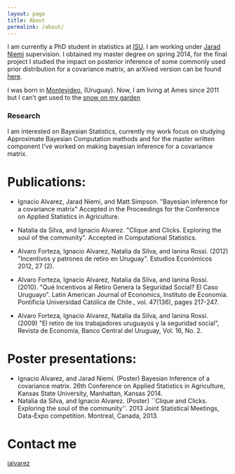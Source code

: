 ```yaml
---
layout: page
title: About
permalink: /about/
---
```


I am currently a PhD student in statistics at [ISU](http://www.stat.iastate.edu/). I am working under [Jarad Niemi](http://www.jarad.me/) supervision. I obtained my master degree on spring 2014, for the final project I studied the impact on posterior inference of some commonly used prior distribution for a covariance matrix, an arXived version can be found [here](http://arxiv.org/abs/1408.4050).

I was born in [Montevideo](https://www.flickr.com/groups/montevideouy/pool/page2), (Uruguay). Now, I am living at Ames since 2011 but I can’t get used to the [snow on my garden](/images/snowtulip.jpg)

### Research
I am interested on Bayesian Statistics, currently my work focus on studying Approximate Bayesian Computation methods and for the master written component I've worked on making bayesian inference for a covariance matrix.

# Publications:

* Ignacio Alvarez, Jarad Niemi, and Matt Simpson. "Bayesian inference for a covariance matrix" Accepted in the Proceedings for the Conference on Applied Statistics in Agriculture.  

* Natalia da Silva, and Ignacio Alvarez. "Clique and Clicks. Exploring the soul of the community". Accepted in Computational Statistics.

* Alvaro Forteza, Ignacio Alvarez, Natalia da Silva, and Ianina Rossi. (2012) "Incentivos y patrones de retiro en Uruguay". Estudios Económicos 2012, 27 (2).

* Alvaro Forteza, Ignacio Alvarez, Natalia da Silva, and Ianina Rossi. (2010). "Qué Incentivos al Retiro Genera la Seguridad Social? El Caso Uruguayo". Latin American Journal of Economics, Instituto de Economía. Pontificia Universidad Católica de Chile., vol. 47(136), pages 217-247.

* Alvaro Forteza, Ignacio Alvarez, Natalia da Silva, and Ianina Rossi. (2009) "El retiro de los trabajadores uruguayos y la seguridad social", Revista de Economía, Banco Central del Uruguay, Vol. 16, No. 2.

# Poster presentations:

* Ignacio Alvarez, and Jarad Niemi. (Poster) Bayesian Inference of a covariance matrix. 26th Conference on Applied Statistics in Agriculture, Kansas State University, Manhattan, Kansas 2014.
* Natalia da Silva, and Ignacio Alvarez. (Poster) ``Clique and Clicks. Exploring the soul of the community''. 2013 Joint Statistical Meetings, Data-Expo competition. Montreal, Canada, 2013.

# Contact me
[ialvarez](mailto:ialvarez@iastate.edu)